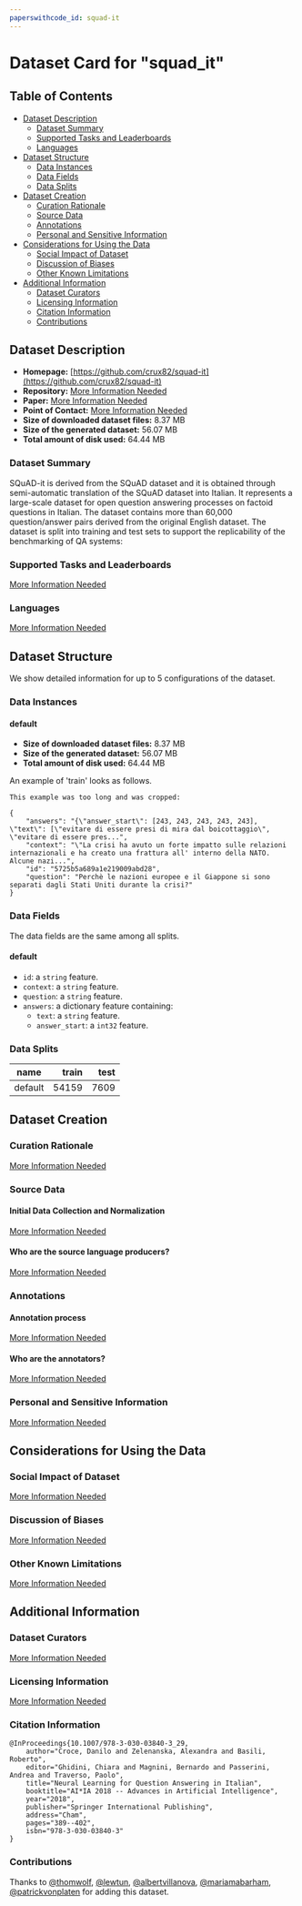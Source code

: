 ```yaml
---
paperswithcode_id: squad-it
---
```


# Dataset Card for "squad_it"

## Table of Contents
- [Dataset Description](#dataset-description)
  - [Dataset Summary](#dataset-summary)
  - [Supported Tasks and Leaderboards](#supported-tasks-and-leaderboards)
  - [Languages](#languages)
- [Dataset Structure](#dataset-structure)
  - [Data Instances](#data-instances)
  - [Data Fields](#data-fields)
  - [Data Splits](#data-splits)
- [Dataset Creation](#dataset-creation)
  - [Curation Rationale](#curation-rationale)
  - [Source Data](#source-data)
  - [Annotations](#annotations)
  - [Personal and Sensitive Information](#personal-and-sensitive-information)
- [Considerations for Using the Data](#considerations-for-using-the-data)
  - [Social Impact of Dataset](#social-impact-of-dataset)
  - [Discussion of Biases](#discussion-of-biases)
  - [Other Known Limitations](#other-known-limitations)
- [Additional Information](#additional-information)
  - [Dataset Curators](#dataset-curators)
  - [Licensing Information](#licensing-information)
  - [Citation Information](#citation-information)
  - [Contributions](#contributions)

## Dataset Description

- **Homepage:** [https://github.com/crux82/squad-it](https://github.com/crux82/squad-it)
- **Repository:** [More Information Needed](https://github.com/huggingface/datasets/blob/master/CONTRIBUTING.md#how-to-contribute-to-the-dataset-cards)
- **Paper:** [More Information Needed](https://github.com/huggingface/datasets/blob/master/CONTRIBUTING.md#how-to-contribute-to-the-dataset-cards)
- **Point of Contact:** [More Information Needed](https://github.com/huggingface/datasets/blob/master/CONTRIBUTING.md#how-to-contribute-to-the-dataset-cards)
- **Size of downloaded dataset files:** 8.37 MB
- **Size of the generated dataset:** 56.07 MB
- **Total amount of disk used:** 64.44 MB

### Dataset Summary

SQuAD-it is derived from the SQuAD dataset and it is obtained through semi-automatic translation of the SQuAD dataset
into Italian. It represents a large-scale dataset for open question answering processes on factoid questions in Italian.
 The dataset contains more than 60,000 question/answer pairs derived from the original English dataset. The dataset is
 split into training and test sets to support the replicability of the benchmarking of QA systems:

### Supported Tasks and Leaderboards

[More Information Needed](https://github.com/huggingface/datasets/blob/master/CONTRIBUTING.md#how-to-contribute-to-the-dataset-cards)

### Languages

[More Information Needed](https://github.com/huggingface/datasets/blob/master/CONTRIBUTING.md#how-to-contribute-to-the-dataset-cards)

## Dataset Structure

We show detailed information for up to 5 configurations of the dataset.

### Data Instances

#### default

- **Size of downloaded dataset files:** 8.37 MB
- **Size of the generated dataset:** 56.07 MB
- **Total amount of disk used:** 64.44 MB

An example of 'train' looks as follows.
```
This example was too long and was cropped:

{
    "answers": "{\"answer_start\": [243, 243, 243, 243, 243], \"text\": [\"evitare di essere presi di mira dal boicottaggio\", \"evitare di essere pres...",
    "context": "\"La crisi ha avuto un forte impatto sulle relazioni internazionali e ha creato una frattura all' interno della NATO. Alcune nazi...",
    "id": "5725b5a689a1e219009abd28",
    "question": "Perchè le nazioni europee e il Giappone si sono separati dagli Stati Uniti durante la crisi?"
}
```

### Data Fields

The data fields are the same among all splits.

#### default
- `id`: a `string` feature.
- `context`: a `string` feature.
- `question`: a `string` feature.
- `answers`: a dictionary feature containing:
  - `text`: a `string` feature.
  - `answer_start`: a `int32` feature.

### Data Splits

| name  |train|test|
|-------|----:|---:|
|default|54159|7609|

## Dataset Creation

### Curation Rationale

[More Information Needed](https://github.com/huggingface/datasets/blob/master/CONTRIBUTING.md#how-to-contribute-to-the-dataset-cards)

### Source Data

#### Initial Data Collection and Normalization

[More Information Needed](https://github.com/huggingface/datasets/blob/master/CONTRIBUTING.md#how-to-contribute-to-the-dataset-cards)

#### Who are the source language producers?

[More Information Needed](https://github.com/huggingface/datasets/blob/master/CONTRIBUTING.md#how-to-contribute-to-the-dataset-cards)

### Annotations

#### Annotation process

[More Information Needed](https://github.com/huggingface/datasets/blob/master/CONTRIBUTING.md#how-to-contribute-to-the-dataset-cards)

#### Who are the annotators?

[More Information Needed](https://github.com/huggingface/datasets/blob/master/CONTRIBUTING.md#how-to-contribute-to-the-dataset-cards)

### Personal and Sensitive Information

[More Information Needed](https://github.com/huggingface/datasets/blob/master/CONTRIBUTING.md#how-to-contribute-to-the-dataset-cards)

## Considerations for Using the Data

### Social Impact of Dataset

[More Information Needed](https://github.com/huggingface/datasets/blob/master/CONTRIBUTING.md#how-to-contribute-to-the-dataset-cards)

### Discussion of Biases

[More Information Needed](https://github.com/huggingface/datasets/blob/master/CONTRIBUTING.md#how-to-contribute-to-the-dataset-cards)

### Other Known Limitations

[More Information Needed](https://github.com/huggingface/datasets/blob/master/CONTRIBUTING.md#how-to-contribute-to-the-dataset-cards)

## Additional Information

### Dataset Curators

[More Information Needed](https://github.com/huggingface/datasets/blob/master/CONTRIBUTING.md#how-to-contribute-to-the-dataset-cards)

### Licensing Information

[More Information Needed](https://github.com/huggingface/datasets/blob/master/CONTRIBUTING.md#how-to-contribute-to-the-dataset-cards)

### Citation Information

```
@InProceedings{10.1007/978-3-030-03840-3_29,
	author="Croce, Danilo and Zelenanska, Alexandra and Basili, Roberto",
	editor="Ghidini, Chiara and Magnini, Bernardo and Passerini, Andrea and Traverso, Paolo",
	title="Neural Learning for Question Answering in Italian",
	booktitle="AI*IA 2018 -- Advances in Artificial Intelligence",
	year="2018",
	publisher="Springer International Publishing",
	address="Cham",
	pages="389--402",
	isbn="978-3-030-03840-3"
}

```


### Contributions

Thanks to [@thomwolf](https://github.com/thomwolf), [@lewtun](https://github.com/lewtun), [@albertvillanova](https://github.com/albertvillanova), [@mariamabarham](https://github.com/mariamabarham), [@patrickvonplaten](https://github.com/patrickvonplaten) for adding this dataset.